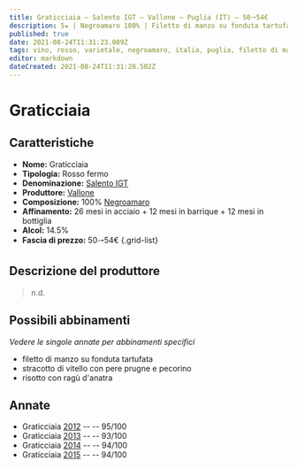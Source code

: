```yaml
---
title: Graticciaia – Salento IGT – Vallone – Puglia (IT) – 50🠒54€
description: 5★ | Negroamaro 100% | Filetto di manzo su fonduta tartufata – Stracotto di vitello con pere prugne e pecorino – Risotto con ragù d'anatra
published: true
date: 2021-08-24T11:31:23.089Z
tags: vino, rosso, varietale, negroamaro, italia, puglia, filetto di manzo su fonduta tartufata, stracotto di vitello con pere prugne e pecorino, risotto con ragù d'anatra, 50🠒54€, 5 stelle
editor: markdown
dateCreated: 2021-08-24T11:31:20.502Z
---
```


# Graticciaia

## Caratteristiche
- **Nome:** Graticciaia
- **Tipologia:** Rosso fermo
- **Denominazione:** [Salento IGT](/denominazioni/Italia/Puglia/IGT/Salento)
- **Produttore:** [Vallone](/produttori/Italia/Puglia/Vallone) 
- **Composizione:** 100% [Negroamaro](/vitigni/Italia/bacca-nera/negroamaro)
- **Affinamento:** 26 mesi in acciaio + 12 mesi in barrique + 12 mesi in bottiglia
- **Alcol:** 14.5%
- **Fascia di prezzo:** 50🠒54€
{.grid-list}

## Descrizione del produttore

> n.d.

## Possibili abbinamenti
*Vedere le singole annate per abbinamenti specifici*

- filetto di manzo su fonduta tartufata
- stracotto di vitello con pere prugne e pecorino
- risotto con ragù d'anatra

## Annate
- Graticciaia [2012](vini/Italia/Puglia/Vallone/Graticciaia/2012) -- <span class="star-5"></span> -- 95/100
- Graticciaia [2013](vini/Italia/Puglia/Vallone/Graticciaia/2013) -- <span class="star-5"></span> -- 93/100
- Graticciaia [2014](vini/Italia/Puglia/Vallone/Graticciaia/2014) -- <span class="star-5"></span> -- 94/100
- Graticciaia [2015](vini/Italia/Puglia/Vallone/Graticciaia/2015) -- <span class="star-5"></span> -- 94/100
